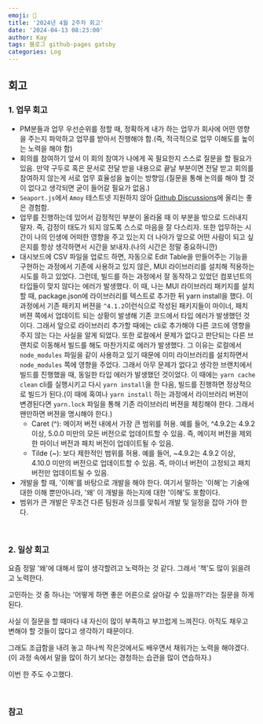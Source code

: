 ```yaml
---
emoji: 👋
title: '2024년 4월 2주차 회고'
date: '2024-04-13 08:23:00'
author: Kay
tags: 블로그 github-pages gatsby
categories: Log
---
```


## 회고

### 1. 업무 회고

- PM분들과 업무 우선순위를 정할 때, 정확하게 내가 하는 업무가 회사에 어떤 영향을 주는지 파악하고 업무를 받아서 진행해야 함.(즉, 적극적으로 업무 이해도를 높이는 노력을 해야 함)
- 회의를 참여하기 앞서 이 회의 참여가 나에게 꼭 필요한지 스스로 질문을 할 필요가 있음. 만약 구두로 혹은 문서로 전달 받을 내용으로 끝날 부분이면 전달 받고 회의를 참여하지 않는게 서로 업무 효율성을 높이는 방향임.(질문을 통해 논의를 해야 할 것이 없다고 생각되면 굳이 들어갈 필요가 없음.)
- `Seaport.js`에서 `Amoy` 테스트넷 지원하지 않아 [Github Discussions](https://github.com/ProjectOpenSea/seaport-js/discussions/526)에 올리는 좋은 경험함.
- 업무를 진행하는데 있어서 감정적인 부분이 올라올 때 이 부분을 밖으로 드러내지 말자. 즉, 감정이 태도가 되지 않도록 스스로 마음을 잘 다스리자. 또한 업무하는 시간이 나의 인생에 어떠한 영향을 주고 있는지 더 나아가 앞으로 어떤 사람이 되고 싶은지를 항상 생각하면서 시간을 보내자.(나의 시간은 정말 중요하니깐)
- 대시보드에 CSV 파일을 업로드 하면, 자동으로 Edit Table을 만들어주는 기능을 구현하는 과정에서 기존에 사용하고 있지 않은, MUI 라이브러리를 설치해 적용하는 시도를 하고 있었다. 그런데, 빌드를 하는 과정에서 잘 동작하고 있었던 컴포넌트의 타입들이 맞지 않다는 에러가 발생했다. 이 때, 나는 MUI 라이브러리 패키지를 설치 할 때, package.json에 라이브러리를 텍스트로 추가한 뒤 yarn install을 했다. 이 과정에서 기존 패키지 버젼을 `^4.1.2`이런식으로 작성된 패키지들이 마이너, 패치 버젼 쪽에서 업데이트 되는 상황이 발생해 기존 코드에서 타입 에러가 발생했던 것이다. 그래서 앞으로 라이브러리 추가할 때에는 cli로 추가해야 다른 코드에 영향을 주지 않는 다는 사실을 알게 되었다. 또한 로컬에서 문제가 없다고 판단되는 다른 브랜치로 이동해서 빌드를 해도 마찬가지로 에러가 발생했다. 그 이유는 로컬에서 `node_modules` 파일을 같이 사용하고 있기 때문에 이미 라이브러리를 설치하면서 `node_modules` 쪽에 영향을 주었다. 그래서 아무 문제가 없다고 생각한 브랜치에서 빌드를 진행했을 때, 동일한 타입 에러가 발생했던 것이었다. 이 때에는 `yarn cache clean` cli를 실행시키고 다시 `yarn install`을 한 다음, 빌드를 진행하면 정상적으로 빌드가 된다.(이 때에 혹여나 `yarn install` 하는 과정에서 라이브러리 버젼이 변경된다면 `yarn.lock` 파일을 통해 기존 라이브러리 버젼을 체킹해야 한다. 그래서 왠만하면 버젼을 명시해야 한다.)
  - Caret (^): 메이저 버전 내에서 가장 큰 범위를 허용. 예를 들어, ^4.9.2는 4.9.2 이상, 5.0.0 미만의 모든 버전으로 업데이트할 수 있음. 즉, 메이저 버전을 제외한 마이너 버전과 패치 버전이 업데이트될 수 있음.
  - Tilde (~): 보다 제한적인 범위를 허용. 예를 들어, ~4.9.2는 4.9.2 이상, 4.10.0 미만의 버전으로 업데이트할 수 있음. 즉, 마이너 버전이 고정되고 패치 버전만 업데이트될 수 있음.
- 개발을 할 때, '이해'를 바탕으로 개발을 해야 한다. 여기서 말하는 '이해'는 기술에 대한 이해 뿐만아니라, '왜' 이 개발을 하는지에 대한 '이해'도 포함이다.
- 범위가 큰 개발은 무조건 다른 팀원과 싱크를 맞춰서 개발 및 일정을 잡아 가야 한다.

<br>

### 2. 일상 회고

요즘 정말 '왜'에 대해서 많이 생각할려고 노력하는 것 같다. 그래서 '책'도 많이 읽을려고 노력한다.

고민하는 것 중 하나는 '어떻게 하면 좋은 어른으로 살아갈 수 있을까?'라는 질문을 하게 된다.

사실 이 질문을 할 때마다 내 자신이 많이 부족하고 부끄럽게 느껴진다. 아직도 채우고 변해야 할 것들이 많다고 생각하기 때문이다.

그래도 조급함을 내려 놓고 하나씩 작은것에서도 배우면서 채워가는 노력을 해야겠다.(이 과정 속에서 말을 많이 하기 보다는 경청하는 습관을 많이 연습하자.)

이번 한 주도 수고했다.

<br>

### 참고

```toc

```
